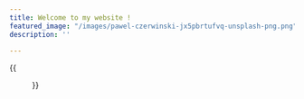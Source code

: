 ```yaml
---
title: Welcome to my website !
featured_image: "/images/pawel-czerwinski-jx5pbrtufvq-unsplash-png.png"
description: ''

---
```


{{<figure src="/images/image.png">}}